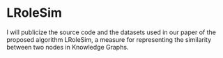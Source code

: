 # LRoleSim
I will publicize the source code and the datasets used in our paper of the proposed algorithm LRoleSim, a measure for representing the similarity between two nodes in Knowledge Graphs.
